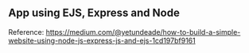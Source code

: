 ## App using EJS, Express and Node 

Reference: https://medium.com/@yetundeade/how-to-build-a-simple-website-using-node-js-express-js-and-ejs-1cd197bf9161